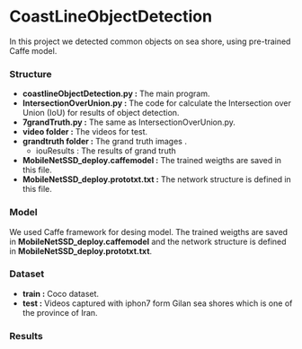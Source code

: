 # CoastLineObjectDetection

In this project we detected common objects on sea shore, using pre-trained Caffe model.

<h3>Structure</h3>
<ul>
  <li>
  <b>coastlineObjectDetection.py :</b> The main program.
  </li>
  <li>
  <b>IntersectionOverUnion.py :</b> The code for calculate the Intersection over Union (IoU) for results of object detection.
  </li>
  <li>
  <b>7grandTruth.py :</b> The same as IntersectionOverUnion.py.
  </li>
  <li>
  <b>video folder :</b> The videos for test.
  </li>
  <li>
  <b>grandtruth folder :</b> The grand truth images .
    <ul>
    <li>iouResults : The results of grand truth</li>
    </ul>
  </li>
   <li>
  <b>MobileNetSSD_deploy.caffemodel :</b> The trained weigths are saved in this file.
  </li>
   <li>
  <b>MobileNetSSD_deploy.prototxt.txt :</b> The network structure is defined in this file.
  </li>
</ul>

<h3> Model </h3>
We used Caffe framework for desing model. The trained weigths are saved in <b>MobileNetSSD_deploy.caffemodel</b> and the network structure is defined in 
<b>MobileNetSSD_deploy.prototxt.txt</b>.

<h3>Dataset</h3>
<ul>
  <li>
    <b>train :</b> Coco dataset.
  </li>
    <li>
    <b>test :</b> Videos captured with iphon7 form Gilan sea shores which is one of the province of Iran.
  </li>
 </ul>
 
 <h3>Results</h3>
 
  
